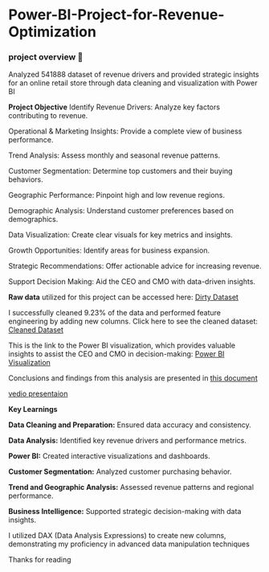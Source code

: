 # Power-BI-Project-for-Revenue-Optimization

### project overview 📝
Analyzed 541888 dataset of revenue drivers and provided strategic insights for an online retail store through data cleaning and visualization with Power BI

**Project Objective**
Identify Revenue Drivers: Analyze key factors contributing to revenue.

Operational & Marketing Insights: Provide a complete view of business performance.

Trend Analysis: Assess monthly and seasonal revenue patterns.

Customer Segmentation: Determine top customers and their buying behaviors.

Geographic Performance: Pinpoint high and low revenue regions.

Demographic Analysis: Understand customer preferences based on demographics.

Data Visualization: Create clear visuals for key metrics and insights.

Growth Opportunities: Identify areas for business expansion.

Strategic Recommendations: Offer actionable advice for increasing revenue.

Support Decision Making: Aid the CEO and CMO with data-driven insights.





**Raw data** utilized for this project can be accessed here: [Dirty Dataset](https://github.com/Susmita1703/Power-BI-Project-for-Revenue-Optimization/blob/main/Online%20Retail.xlsx)

I successfully cleaned 9.23% of the data and performed feature engineering by adding new columns. Click here to see the cleaned dataset: [Cleaned Dataset](https://github.com/Susmita1703/Power-BI-Project-for-Revenue-Optimization/blob/main/onlinr%20store%20cleaned%20data%20.zip)

This is the link to the Power BI visualization, which provides valuable insights to assist the CEO and CMO in decision-making: [Power BI Visualization](https://github.com/Susmita1703/Power-BI-Project-for-Revenue-Optimization/blob/main/Power%20BI.pbix)


Conclusions and findings from this analysis are presented in [this document](https://github.com/Susmita1703/Power-BI-Project-for-Revenue-Optimization/blob/main/Tcs%20presentation..pptx)

[vedio presentaion](https://github.com/Susmita1703/Power-BI-Project-for-Revenue-Optimization/blob/main/VEDIO%20FOR%20FOREDGE%20TCS.mp4)

**Key Learnings**

**Data Cleaning and Preparation:** Ensured data accuracy and consistency.

**Data Analysis:** Identified key revenue drivers and performance metrics.

**Power BI:** Created interactive visualizations and dashboards.

**Customer Segmentation:** Analyzed customer purchasing behavior.

**Trend and Geographic Analysis:** Assessed revenue patterns and regional performance.

**Business Intelligence:** Supported strategic decision-making with data insights.

I utilized DAX (Data Analysis Expressions) to create new columns, demonstrating my proficiency in advanced data manipulation techniques


Thanks for reading 
